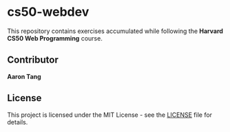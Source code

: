 # cs50-webdev

This repository contains exercises accumulated while following the **Harvard CS50 Web Programming** course.

## Contributor
**Aaron Tang**

## License
This project is licensed under the MIT License - see the [LICENSE](./LICENSE) file for details.

